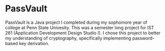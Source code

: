 # PassVault

PassVault is a Java project I completed during my sophomore year of college at Penn State Univesity. This was a semester long project for IST 261 (Application Development Design Studio I). I chose this project to better my understanding of cryptography, specifically implementing password-based key derivation.
